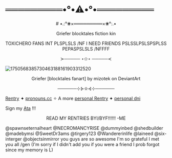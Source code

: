 # ═════════•°•⚠️•°•═════════


<p align="center">
# •.:°❀×═════════×❀°:.•
</p>

<p align="center">
Griefer blocktales fiction kin
</P>


 <p align="center">
TOXICHERO FANS INT PLSPLSLS /NF I NEED FRIENDS PSLSSLPSLSPSPLSS PEPASPSLSLS /NFFFF
</p>

<p align="center">
≻───── ⋆✩⋆ ─────≺
</p>

![1750568385730463188161903312520](https://github.com/user-attachments/assets/2b1baecf-07a7-4420-9f15-b2d6503656b6)

<p align="center">
Griefer [blocktales fanart] by mizotek on DeviantArt
</p>

<p align="center">
──────⊹⊱✫⊰⊹──────
</p>

[Rentry](https://rentry.co/GR13F3R-P1LL3D) ✦ [pronouns.cc](https://pronouns.cc/@Gr13F3R-P1LL3D) ✧ A more [personal Rentry](https://rentry.co/risp9fo8) ✦ [personal dni](https://rentry.co/q78ggnub) 

Sign my [Ata](https://bulletv4nity-2000.atabook.org/) !!! 

<p align="center">
READ MY RENTRIES BYI/BYF!!!!!! 
-ME
</p>

@spawnseternalheart @NECROMANCYRISE @dummyinbed @shedbuilder @madebymsi @SweetDr3ams @tirgery123 @Wandererinlife @laineed @six-interger @objectsinmirror you guys are so awesome I'm so grateful I met you all /gen
(I'm sorry if I didn't add you if you were a friend I prob forgot since my memory is L) 
